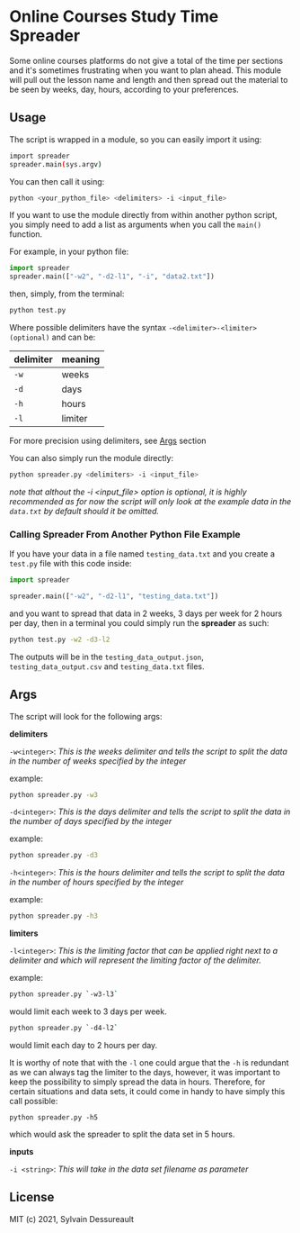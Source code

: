 # Online Courses Study Time Spreader

Some online courses platforms do not give a total of the time per sections and it's sometimes frustrating when you want to plan ahead. This module will pull out the lesson name and length and then spread out the material to be seen by weeks, day, hours, according to your preferences.

## Usage

The script is wrapped in a module, so you can easily import it using:

```bash
import spreader
spreader.main(sys.argv)

```

You can then call it using:

```bash
python <your_python_file> <delimiters> -i <input_file>

```

If you want to use the module directly from within another python script, you simply need to add a list as arguments when you call the `main()` function.

For example, in your python file:

```python
import spreader
spreader.main(["-w2", "-d2-l1", "-i", "data2.txt"])
```

then, simply, from the terminal:

```bash
python test.py
```

Where possible delimiters have the syntax `-<delimiter>-<limiter>(optional)` and can be:

| delimiter | meaning |
| --------- | ------- |
| `-w`      | weeks   |
| `-d`      | days    |
| `-h`      | hours   |
| `-l`      | limiter |

For more precision using delimiters, see [Args](#args) section

You can also simply run the module directly:

```bash
python spreader.py <delimiters> -i <input_file>
```

_note that althout the -i <input_file> option is optional, it is highly recommended as for now the script will only look at the example data in the `data.txt` by default should it be omitted._

### Calling Spreader From Another Python File Example

If you have your data in a file named `testing_data.txt` and you create a `test.py` file with this code inside:

```python
import spreader

spreader.main(["-w2", "-d2-l1", "testing_data.txt"])
```

and you want to spread that data in 2 weeks, 3 days per week for 2 hours per day, then in a terminal you could simply run the **spreader** as such:

```bash
python test.py -w2 -d3-l2

```

The outputs will be in the `testing_data_output.json`, `testing_data_output.csv` and `testing_data.txt` files.

## Args

The script will look for the following args:

**delimiters**

`-w<integer>`: _This is the weeks delimiter and tells the script to split the data in the number of weeks specified by the integer_

example:

```bash
python spreader.py -w3
```

`-d<integer>`: _This is the days delimiter and tells the script to split the data in the number of days specified by the integer_

example:

```bash
python spreader.py -d3
```

`-h<integer>`: _This is the hours delimiter and tells the script to split the data in the number of hours specified by the integer_

example:

```bash
python spreader.py -h3
```

**limiters**

`-l<integer>`: _This is the limiting factor that can be applied right next to a delimiter and which will represent the limiting factor of the delimiter._

example:

```bash
python spreader.py `-w3-l3`
```

would limit each week to 3 days per week.

```bash
python spreader.py `-d4-l2`
```

would limit each day to 2 hours per day.

It is worthy of note that with the `-l` one could argue that the `-h` is redundant as we can always tag the limiter to the days, however, it was important to keep the possibility to simply spread the data in hours. Therefore, for certain situations and data sets, it could come in handy to have simply this call possible:

```
python spreader.py -h5
```

which would ask the spreader to split the data set in 5 hours.

**inputs**

`-i <string>`: _This will take in the data set filename as parameter_

## License

MIT (c) 2021, Sylvain Dessureault

```

```

